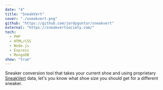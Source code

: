 ```yaml
---
date: "4"
title: "SneakVert"
cover: "./sneakvert.png"
github: "https://github.com/jordyguntur/sneakvert"
external: "https://sneakvertsociety.com/"
tech:
  - PHP
  - HTML/CSS
  - Node.js
  - Express
  - MongoDB
show: "true"
---
```


Sneaker conversion tool that takes your current shoe and using proprietary [SneakVert](https://sneakvertsociety.com) data, let's you know what shoe size you should get for a different sneaker.
